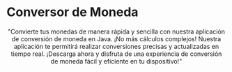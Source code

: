 # Conversor de Moneda

<p align="center" >
     "Convierte tus monedas de manera rápida y sencilla con nuestra aplicación de conversión de moneda en Java. ¡No más cálculos complejos! Nuestra aplicación te permitirá realizar conversiones precisas y actualizadas en tiempo real. ¡Descarga ahora y disfruta de una experiencia de conversión de moneda fácil y eficiente en tu dispositivo!"
</p>
